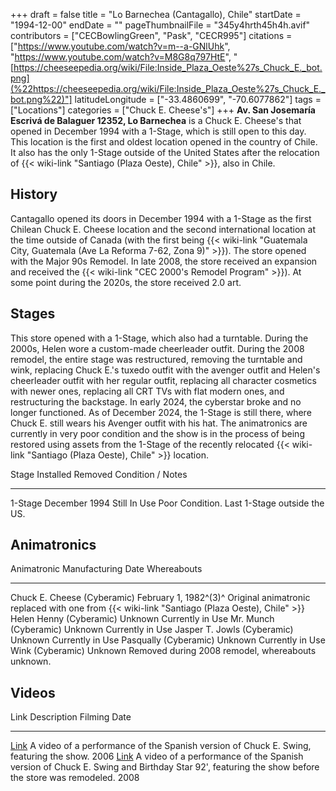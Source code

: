 +++
draft = false
title = "Lo Barnechea (Cantagallo), Chile"
startDate = "1994-12-00"
endDate = ""
pageThumbnailFile = "345y4hrth45h4h.avif"
contributors = ["CECBowlingGreen", "Pask", "CECR995"]
citations = ["https://www.youtube.com/watch?v=m--a-GNlUhk", "https://www.youtube.com/watch?v=M8G8q797HtE", "[https://cheeseepedia.org/wiki/File:Inside_Plaza_Oeste%27s_Chuck_E._bot.png](%22https://cheeseepedia.org/wiki/File:Inside_Plaza_Oeste%27s_Chuck_E._bot.png%22)"]
latitudeLongitude = ["-33.4860699", "-70.6077862"]
tags = ["Locations"]
categories = ["Chuck E. Cheese's"]
+++
**Av. San Josemaría Escrivá de Balaguer 12352, Lo Barnechea** is a Chuck E. Cheese's that opened in December 1994 with a 1-Stage, which is still open to this day.
This location is the first and oldest location opened in the country of Chile. It also has the only 1-Stage outside of the United States after the relocation of {{< wiki-link "Santiago (Plaza Oeste), Chile" >}}, also in Chile.

## History

Cantagallo opened its doors in December 1994 with a 1-Stage as the first Chilean Chuck E. Cheese location and the second international location at the time outside of Canada (with the first being {{< wiki-link "Guatemala City, Guatemala (Ave La Reforma 7-62, Zona 9)" >}}). The store opened with the Major 90s Remodel. In late 2008, the store received an expansion and received the {{< wiki-link "CEC 2000's Remodel Program" >}}). At some point during the 2020s, the store received 2.0 art.

## Stages

This store opened with a 1-Stage, which also had a turntable. During the 2000s, Helen wore a custom-made cheerleader outfit. During the 2008 remodel, the entire stage was restructured, removing the turntable and wink, replacing Chuck E.'s tuxedo outfit with the avenger outfit and Helen's cheerleader outfit with her regular outfit, replacing all character cosmetics with newer ones, replacing all CRT TVs with flat modern ones, and restructuring the backstage. In early 2024, the cyberstar broke and no longer functioned. As of December 2024, the 1-Stage is still there, where Chuck E. still wears his Avenger outfit with his hat. The animatronics are currently in very poor condition and the show is in the process of being restored using assets from the 1-Stage of the recently relocated {{< wiki-link "Santiago (Plaza Oeste), Chile" >}} location.

  Stage     Installed       Removed        Condition / Notes
  --------- --------------- -------------- ----------------------------------------------
  1-Stage   December 1994   Still In Use   Poor Condition. Last 1-Stage outside the US.

## Animatronics

  Animatronic                   Manufacturing Date      Whereabouts
  ----------------------------- ----------------------- ---------------------------------------------------------------------------------------------------
  Chuck E. Cheese (Cyberamic)   February 1, 1982^(3)^   Original animatronic replaced with one from {{< wiki-link "Santiago (Plaza Oeste), Chile" >}}
  Helen Henny (Cyberamic)       Unknown                 Currently in Use
  Mr. Munch (Cyberamic)         Unknown                 Currently in Use
  Jasper T. Jowls (Cyberamic)   Unknown                 Currently in Use
  Pasqually (Cyberamic)         Unknown                 Currently in Use
  Wink (Cyberamic)              Unknown                 Removed during 2008 remodel, whereabouts unknown.

## Videos

  Link                                                  Description                                                                                                                                    Filming Date
  ----------------------------------------------------- ---------------------------------------------------------------------------------------------------------------------------------------------- --------------
  [Link](https://www.youtube.com/watch?v=m--a-GNlUhk)   A video of a performance of the Spanish version of Chuck E. Swing, featuring the show.                                                         2006
  [Link](https://www.youtube.com/watch?v=M8G8q797HtE)   A video of a performance of the Spanish version of Chuck E. Swing and Birthday Star 92', featuring the show before the store was remodeled.   2008
